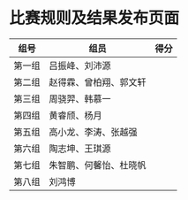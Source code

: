 # 比赛规则及结果发布页面

| 组号 | 组员 | 得分 | 
| ---------- | ----------- | ----------- |
| 第一组 | 吕振峰、刘沛源 | |
| 第二组 | 赵得霖、曾柏翔、郭文轩 | | 
| 第三组 | 周骁羿、韩慕一 | |
| 第四组 | 黄睿颀、杨月 | |
| 第五组 | 高小龙、李涛、张越强 | |
| 第六组 | 陶志坤、王琪源 | |
| 第七组 | 朱智鹏、何馨怡、杜晓帆| |
| 第八组 | 刘鸿博 | |
